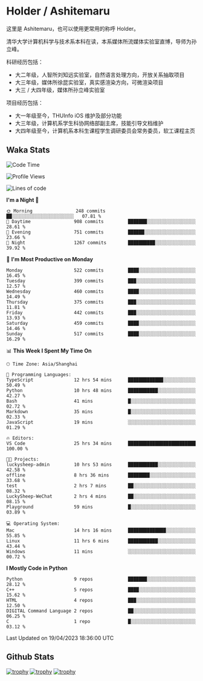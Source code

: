 # Holder / Ashitemaru

这里是 Ashitemaru，也可以使用更常用的称呼 Holder。

清华大学计算机科学与技术系本科在读，本系媒体所流媒体实验室直博，导师为孙立峰。

科研经历包括：

- 大二年级，人智所刘知远实验室，自然语言处理方向，开放关系抽取项目
- 大三年级，媒体所徐昆实验室，真实感渲染方向，可微渲染项目
- 大三 / 大四年级，媒体所孙立峰实验室

项目经历包括：

- 大一年级至今，THUInfo iOS 维护及部分功能
- 大三年级，计算机系学生科协网络部副主席，技能引导文档维护
- 大四年级至今，计算机系本科生课程学生调研委员会常务委员，软工课程主页

## Waka Stats

<!--START_SECTION:waka-->
![Code Time](http://img.shields.io/badge/Code%20Time-769%20hrs%2042%20mins-blue)

![Profile Views](http://img.shields.io/badge/Profile%20Views-3-blue)

![Lines of code](https://img.shields.io/badge/From%20Hello%20World%20I%27ve%20Written-1.8%20million%20lines%20of%20code-blue)

**I'm a Night 🦉** 

```text
🌞 Morning                248 commits         ██░░░░░░░░░░░░░░░░░░░░░░░   07.81 % 
🌆 Daytime                908 commits         ███████░░░░░░░░░░░░░░░░░░   28.61 % 
🌃 Evening                751 commits         ██████░░░░░░░░░░░░░░░░░░░   23.66 % 
🌙 Night                  1267 commits        ██████████░░░░░░░░░░░░░░░   39.92 % 
```
📅 **I'm Most Productive on Monday** 

```text
Monday                   522 commits         ████░░░░░░░░░░░░░░░░░░░░░   16.45 % 
Tuesday                  399 commits         ███░░░░░░░░░░░░░░░░░░░░░░   12.57 % 
Wednesday                460 commits         ████░░░░░░░░░░░░░░░░░░░░░   14.49 % 
Thursday                 375 commits         ███░░░░░░░░░░░░░░░░░░░░░░   11.81 % 
Friday                   442 commits         ███░░░░░░░░░░░░░░░░░░░░░░   13.93 % 
Saturday                 459 commits         ████░░░░░░░░░░░░░░░░░░░░░   14.46 % 
Sunday                   517 commits         ████░░░░░░░░░░░░░░░░░░░░░   16.29 % 
```


📊 **This Week I Spent My Time On** 

```text
🕑︎ Time Zone: Asia/Shanghai

💬 Programming Languages: 
TypeScript               12 hrs 54 mins      █████████████░░░░░░░░░░░░   50.49 % 
Python                   10 hrs 48 mins      ███████████░░░░░░░░░░░░░░   42.27 % 
Bash                     41 mins             █░░░░░░░░░░░░░░░░░░░░░░░░   02.72 % 
Markdown                 35 mins             █░░░░░░░░░░░░░░░░░░░░░░░░   02.33 % 
JavaScript               19 mins             ░░░░░░░░░░░░░░░░░░░░░░░░░   01.29 % 

🔥 Editors: 
VS Code                  25 hrs 34 mins      █████████████████████████   100.00 % 

🐱‍💻 Projects: 
luckysheep-admin         10 hrs 53 mins      ███████████░░░░░░░░░░░░░░   42.58 % 
offline                  8 hrs 36 mins       ████████░░░░░░░░░░░░░░░░░   33.68 % 
test                     2 hrs 7 mins        ██░░░░░░░░░░░░░░░░░░░░░░░   08.32 % 
LuckySheep-WeChat        2 hrs 4 mins        ██░░░░░░░░░░░░░░░░░░░░░░░   08.15 % 
Playground               59 mins             █░░░░░░░░░░░░░░░░░░░░░░░░   03.89 % 

💻 Operating System: 
Mac                      14 hrs 16 mins      ██████████████░░░░░░░░░░░   55.85 % 
Linux                    11 hrs 6 mins       ███████████░░░░░░░░░░░░░░   43.44 % 
Windows                  11 mins             ░░░░░░░░░░░░░░░░░░░░░░░░░   00.72 % 
```

**I Mostly Code in Python** 

```text
Python                   9 repos             ███████░░░░░░░░░░░░░░░░░░   28.12 % 
C++                      5 repos             ████░░░░░░░░░░░░░░░░░░░░░   15.62 % 
HTML                     4 repos             ███░░░░░░░░░░░░░░░░░░░░░░   12.50 % 
DIGITAL Command Language 2 repos             ██░░░░░░░░░░░░░░░░░░░░░░░   06.25 % 
C                        1 repo              █░░░░░░░░░░░░░░░░░░░░░░░░   03.12 % 
```




 Last Updated on 19/04/2023 18:36:00 UTC
<!--END_SECTION:waka-->

## Github Stats

[![trophy](https://github-profile-trophy.vercel.app/?username=Ashitemaru&column=7)](https://github.com/Ashitemaru)
[![trophy](https://github-readme-stats.vercel.app/api?username=Ashitemaru&show_icons=true&include_all_commits=true)](https://github.com/Ashitemaru)
[![trophy](https://github-readme-stats.vercel.app/api/top-langs/?username=Ashitemaru&layout=compact)](https://github.com/Ashitemaru)

<!--
**Ashitemaru/Ashitemaru** is a ✨ _special_ ✨ repository because its `README.md` (this file) appears on your GitHub profile.

Here are some ideas to get you started:

- 🔭 I’m currently working on ...
- 🌱 I’m currently learning ...
- 👯 I’m looking to collaborate on ...
- 🤔 I’m looking for help with ...
- 💬 Ask me about ...
- 📫 How to reach me: ...
- 😄 Pronouns: ...
- ⚡ Fun fact: ...
-->
